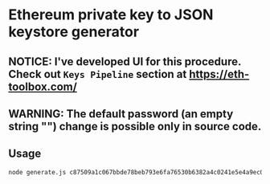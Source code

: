 # Ethereum private key to JSON keystore generator

## NOTICE: I've developed UI for this procedure. Check out `Keys Pipeline` section at https://eth-toolbox.com/
## WARNING: The default password (an empty string "") change is possible only in source code.

## Usage

```sh
node generate.js c87509a1c067bbde78beb793e6fa76530b6382a4c0241e5e4a9ec0a0f44dc0d3 > myFile.json
```

